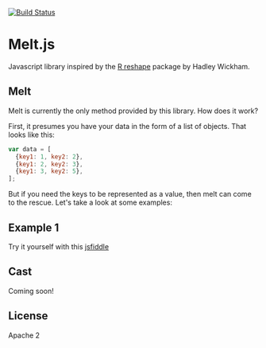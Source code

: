 [![Build Status](https://travis-ci.org/jrideout/melt.js.png?branch=master)](https://travis-ci.org/jrideout/melt.js)

Melt.js
=======

Javascript library inspired by the [R reshape](https://github.com/hadley/reshape) package by Hadley Wickham.


Melt
----

Melt is currently the only method provided by this library. How does it work?

First, it presumes you have your data in the form of a list of objects. That looks like this:

```js
var data = [
  {key1: 1, key2: 2},
  {key1: 2, key2: 3},
  {key1: 3, key2: 5},
];
```

But if you need the keys to be represented as a value, then melt can come to the rescue. Let's take a look at some examples:

Example 1
---------




Try it yourself with this [jsfiddle](http://jsfiddle.net/mf4Jd/)

Cast
----
Coming soon!

License
-------
Apache 2
